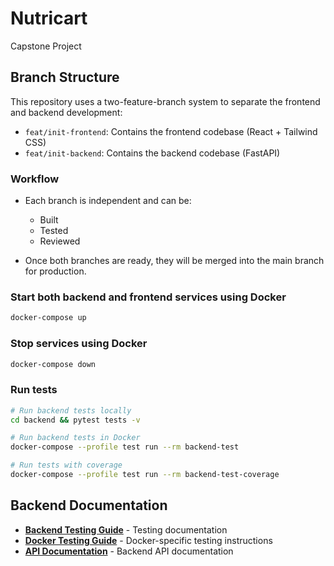 # Nutricart
Capstone Project

## Branch Structure

This repository uses a two-feature-branch system to separate the frontend and backend development:

- `feat/init-frontend`: Contains the frontend codebase (React + Tailwind CSS)
- `feat/init-backend`: Contains the backend codebase (FastAPI)

### Workflow

- Each branch is independent and can be:
  - Built
  - Tested
  - Reviewed

- Once both branches are ready, they will be merged into the main branch for production.

### Start both backend and frontend services using Docker
```bash
docker-compose up
```

### Stop services using Docker
```bash
docker-compose down
```

### Run tests
```bash
# Run backend tests locally
cd backend && pytest tests -v

# Run backend tests in Docker
docker-compose --profile test run --rm backend-test

# Run tests with coverage
docker-compose --profile test run --rm backend-test-coverage
```

## Backend Documentation

- **[Backend Testing Guide](backend/tests/README.md)** - Testing documentation
- **[Docker Testing Guide](DOCKER_TESTING.md)** - Docker-specific testing instructions
- **[API Documentation](backend/README.md)** - Backend API documentation
